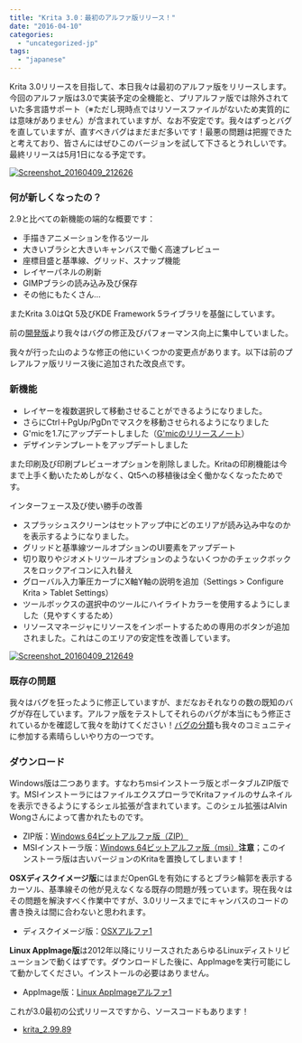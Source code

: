 ```yaml
---
title: "Krita 3.0：最初のアルファ版リリース！"
date: "2016-04-10"
categories: 
  - "uncategorized-jp"
tags: 
  - "japanese"
---
```


Krita 3.0リリースを目指して、本日我々は最初のアルファ版をリリースします。今回のアルファ版は3.0で実装予定の全機能と、プリアルファ版では除外されていた多言語サポート（※ただし現時点ではリソースファイルがないため実質的には意味がありません）が含まれていますが、なお不安定です。我々はずっとバグを直していますが、直すべきバグはまだまだ多いです！最悪の問題は把握できたと考えており、皆さんにはぜひこのバージョンを試して下さるとうれしいです。最終リリースは5月1日になる予定です。

[![Screenshot_20160409_212626](/images/posts/2016/Screenshot_20160409_212626-1024x576.png)](/images/posts/2016/Screenshot_20160409_212626.png)

### 何が新しくなったの？

2.9と比べての新機能の端的な概要です：

- 手描きアニメーションを作るツール
- 大きいブラシと大きいキャンバスで働く高速プレビュー
- 座標目盛と基準線、グリッド、スナップ機能
- レイヤーパネルの刷新
- GIMPブラシの読み込み及び保存
- その他にもたくさん…

またKrita 3.0はQt 5及びKDE Framework 5ライブラリを基盤にしています。

前の[開発版](https://jp.krita.org/item/3-0-pre-alpha-3-is-out/)より我々はバグの修正及びパフォーマンス向上に集中していました。

我々が行った山のような修正の他にいくつかの変更点があります。以下は前のプレアルファ版リリース後に追加された改良点です。

### 新機能

- レイヤーを複数選択して移動させることができるようになりました。
- さらにCtrl＋PgUp/PgDnでマスクを移動させられるようになりました
- G'micを1.7にアップデートしました（[G'micのリリースノート](https://discuss.pixls.us/t/release-of-gmic-1-7-0/835)）
- デザインテンプレートをアップデートしました

また印刷及び印刷プレビューオプションを削除しました。Kritaの印刷機能は今まで上手く動いたためしがなく、Qt5への移植後は全く働かなくなったためです。

インターフェース及び使い勝手の改善

- スプラッシュスクリーンはセットアップ中にどのエリアが読み込み中なのかを表示するようになりました。
- グリッドと基準線ツールオプションのUI要素をアップデート
- 切り取りやジオメトリツールオプションのようないくつかのチェックボックスをロックアイコンに入れ替え
- グローバル入力筆圧カーブにX軸Y軸の説明を追加（Settings > Configure Krita > Tablet Settings）
- ツールボックスの選択中のツールにハイライトカラーを使用するようにしました（見やすくするため）
- リソースマネージャにリソースをインポートするための専用のボタンが追加されました。これはこのエリアの安定性を改善しています。

[![Screenshot_20160409_212649](/images/posts/2016/Screenshot_20160409_212649-1024x576.png)](/images/posts/2016/Screenshot_20160409_212649.png)

### 既存の問題

我々はバグを狂ったように修正していますが、まだなおそれなりの数の既知のバグが存在しています。アルファ版をテストしてそれらのバグが本当にもう修正されているかを確認して我々を助けてください！[バグの分類](https://jp.krita.org/item/ways-to-help-krita-bug-triaging/)も我々のコミュニティに参加する素晴らしいやり方の一つです。

### ダウンロード

Windows版は二つあります。すなわちmsiインストーラ版とポータブルZIP版です。MSIインストーラにはファイルエクスプローラでKritaファイルのサムネイルを表示できるようにするシェル拡張が含まれています。このシェル拡張はAlvin Wongさんによって書かれたものです。

- ZIP版：[Windows 64ビットアルファ版（ZIP）](http://files.kde.org/krita/3/windows/krita-2.99.89.zip)
- MSIインストーラ版：[Windows 64ビットアルファ版（msi）](http://files.kde.org/krita/3/windows/krita-2.99.89.zip)**注意**；このインストーラ版は古いバージョンのKritaを置換してしまいます！

**OSXディスクイメージ版**にはまだOpenGLを有効にするとブラシ輪郭を表示するカーソル、基準線その他が見えなくなる既存の問題が残っています。現在我々はその問題を解決すべく作業中ですが、3.0リリースまでにキャンバスのコードの書き換えは間に合わないと思われます。

- ディスクイメージ版：[OSXアルファ1](http://files.kde.org/krita/3/osx/krita3-2.99.89.dmg)

**Linux AppImage版**は2012年以降にリリースされたあらゆるLinuxディストリビューションで動くはずです。ダウンロードした後に、AppImageを実行可能にして動かしてください。インストールの必要はありません。

- AppImage版：[Linux AppImageアルファ1](http://files.kde.org/krita/3/linux/krita-2.99.89.appimage)

これが3.0最初の公式リリースですから、ソースコードもあります！

- [krita_2.99.89](http://download.kde.org/unstable/krita/2.99.89/)

